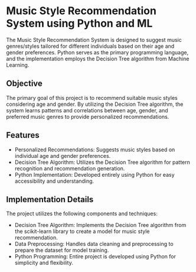 # Music Style Recommendation System using Python and ML

The Music Style Recommendation System is designed to suggest music genres/styles tailored for different individuals based on their age and gender preferences. Python serves as the primary programming language, and the implementation employs the Decision Tree algorithm from Machine Learning.

## Objective

The primary goal of this project is to recommend suitable music styles considering age and gender. By utilizing the Decision Tree algorithm, the system learns patterns and correlations between age, gender, and preferred music genres to provide personalized recommendations.

## Features

- Personalized Recommendations: Suggests music styles based on individual age and gender preferences.
- Decision Tree Algorithm: Utilizes the Decision Tree algorithm for pattern recognition and recommendation generation.
- Python Implementation: Developed entirely using Python for easy accessibility and understanding.

## Implementation Details

The project utilizes the following components and techniques:

- Decision Tree Algorithm: Implements the Decision Tree algorithm from the scikit-learn library to create a model for music style recommendation.
- Data Preprocessing: Handles data cleaning and preprocessing to prepare the dataset for model training.
- Python Programming: Entire project is developed using Python for simplicity and flexibility.
